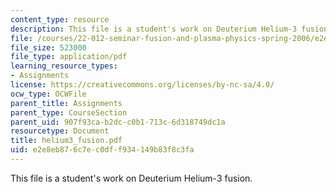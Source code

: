 ```yaml
---
content_type: resource
description: This file is a student's work on Deuterium Helium-3 fusion.
file: /courses/22-012-seminar-fusion-and-plasma-physics-spring-2006/e2e8eb876c7ec0dff934149b83f8c3fa_helium3_fusion.pdf
file_size: 523000
file_type: application/pdf
learning_resource_types:
- Assignments
license: https://creativecommons.org/licenses/by-nc-sa/4.0/
ocw_type: OCWFile
parent_title: Assignments
parent_type: CourseSection
parent_uid: 907f93ca-b2dc-c0b1-713c-6d318749dc1a
resourcetype: Document
title: helium3_fusion.pdf
uid: e2e8eb87-6c7e-c0df-f934-149b83f8c3fa
---
```

This file is a student's work on Deuterium Helium-3 fusion.